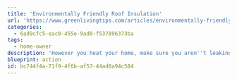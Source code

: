 ```yaml
---
title: 'Environmentally Friendly Roof Insulation'
url: 'https://www.greenlivingtips.com/articles/environmentally-friendly-roof-insulation.html'
categories:
  - 6ad9cfc5-eac0-455e-9ad0-f537896373ba
tags:
  - home-owner
description: 'However you heat your home, make sure you aren''t leaking heat through insufficient insulation, and save money.'
blueprint: action
id: bc744f4a-71f9-4f6b-af57-44ad0a94c584
---
```

